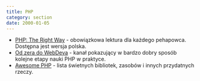 ```yaml
---
title: PHP
category: section
date: 2000-01-05
---
```


*   [PHP: The Right Way](http://www.phptherightway.com/) - obowiązkowa lektura dla każdego pehapowca. Dostępna jest wersja polska.
*   [Od zera do WebDeva](https://www.youtube.com/channel/UCrSxel4Mheo6XA8IPMA-3ZQ) - kanał pokazujący w bardzo dobry sposób kolejne etapy nauki PHP w praktyce.
*   [Awesome PHP](https://github.com/ziadoz/awesome-php) - lista świetnych bibliotek, zasobów i innych przydatnych rzeczy.
